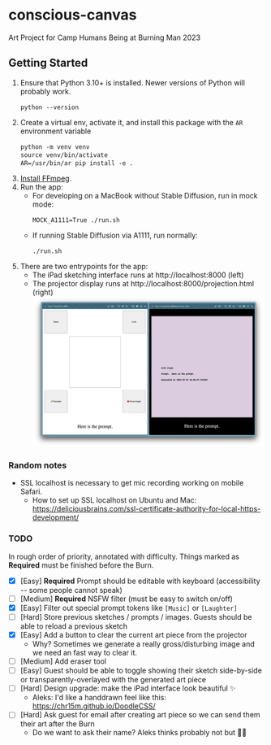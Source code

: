 # conscious-canvas

Art Project for Camp Humans Being at Burning Man 2023

## Getting Started

1. Ensure that Python 3.10+ is installed. Newer versions of Python will probably work.
   ```
   python --version
   ```
1. Create a virtual env, activate it, and install this package with the `AR` environment variable
   ```
   python -m venv venv
   source venv/bin/activate
   AR=/usr/bin/ar pip install -e .
   ```
1. [Install FFmpeg](https://github.com/kkroening/ffmpeg-python#installing-ffmpeg).
1. Run the app:
   - For developing on a MacBook without Stable Diffusion, run in mock mode:
     ```
     MOCK_A1111=True ./run.sh
     ```
   - If running Stable Diffusion via A1111, run normally:
     ```
     ./run.sh
     ```
1. There are two entrypoints for the app:
   - The iPad sketching interface runs at http://localhost:8000 (left)
   - The projector display runs at http://localhost:8000/projection.html (right)
     ![Alt text](docs/dev_screenshot.png)

### Random notes

- SSL localhost is necessary to get mic recording working on mobile Safari.
  - How to set up SSL localhost on Ubuntu and Mac: https://deliciousbrains.com/ssl-certificate-authority-for-local-https-development/

### TODO

In rough order of priority, annotated with difficulty. Things marked as **Required** must be finished before the Burn.

- [x] [Easy] **Required** Prompt should be editable with keyboard (accessibility -- some people cannot speak)
- [ ] [Medium] **Required** NSFW filter (must be easy to switch on/off)
- [x] [Easy] Filter out special prompt tokens like `[Music]` or `[Laughter]`
- [ ] [Hard] Store previous sketches / prompts / images. Guests should be able to reload a previous sketch
- [x] [Easy] Add a button to clear the current art piece from the projector
  - Why? Sometimes we generate a really gross/disturbing image and we need an fast way to clear it.
- [ ] [Medium] Add eraser tool
- [ ] [Easy] Guest should be able to toggle showing their sketch side-by-side or transparently-overlayed with the generated art piece
- [ ] [Hard] Design upgrade: make the iPad interface look beautiful ✨
  - Aleks: I'd like a handdrawn feel like this: https://chr15m.github.io/DoodleCSS/
- [ ] [Hard] Ask guest for email after creating art piece so we can send them their art after the Burn
  - Do we want to ask their name? Aleks thinks probably not but 🤷‍♂️
